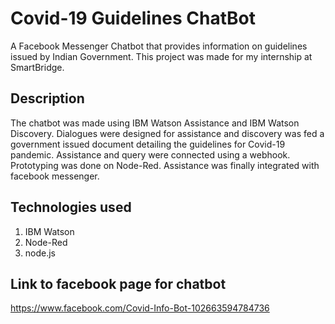 # Covid-19 Guidelines ChatBot
A Facebook Messenger Chatbot that provides information on guidelines issued by Indian Government. 
This project was made for my internship at SmartBridge.

## Description
The chatbot was made using IBM Watson Assistance and IBM Watson Discovery. Dialogues were designed for assistance and discovery was fed a government issued document detailing the guidelines for Covid-19 pandemic.
Assistance and query were connected using a webhook. Prototyping was done on Node-Red. Assistance was finally integrated with facebook messenger.

## Technologies used
1. IBM Watson
2. Node-Red
3. node.js

## Link to facebook page for chatbot
https://www.facebook.com/Covid-Info-Bot-102663594784736
